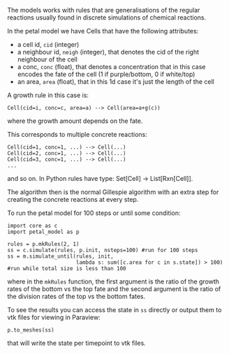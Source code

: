 The models works with rules that are generalisations of the regular reactions usually found in discrete simulations of chemical reactions.

In the petal model we have Cells that have the following attributes:
   - a cell id, `cid` (integer)
   - a neighbour id, `neigh` (integer), that denotes the cid of the right neighbour of the cell
   - a conc, `conc` (float), that denotes a concentration that in this case encodes the fate of the cell (1 if purple/bottom, 0 if white/top)
   - an area, `area` (float), that in this 1d case it's just the length of the cell

A growth rule in this case is:
```
Cell(cid=i, conc=c, area=a) --> Cell(area=a+g(c))
```
where the growth amount depends on the fate.

This corresponds to multiple concrete reactions:
```
Cell(cid=1, conc=1, ...) --> Cell(...)
Cell(cid=2, conc=1, ...) --> Cell(...)
Cell(cid=3, conc=1, ...) --> Cell(...)
...

```
and so on. In Python rules have type: Set[Cell] -> List[Rxn[Cell]].

The algorithm then is the normal Gillespie algorithm with an extra step for creating the concrete reactions at every step.


To run the petal model for 100 steps or until some condition:
```
import core as c
import petal_model as p

rules = p.mkRules(2, 1)
ss = c.simulate(rules, p.init, nsteps=100) #run for 100 steps
ss = m.simulate_until(rules, init,
                      lambda s: sum([c.area for c in s.state]) > 100) #run while total size is less than 100
```
where in the `mkRules` function, the first argument is the ratio of the growth rates of the bottom vs the top fate and the second
argument is the ratio of the division rates of the top vs the bottom fates.


To see the results you can access the state in `ss` directly or output them to vtk files for viewing in Paraview:
```
p.to_meshes(ss)
```
that will write the state per timepoint to vtk files.
